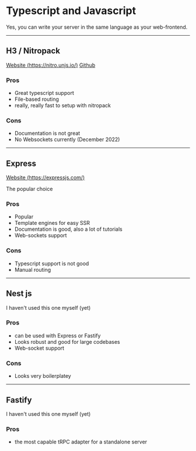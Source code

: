 # Typescript and Javascript

Yes, you can write your server in the same language as your web-frontend.

---

## H3 / Nitropack

[Website (https://nitro.unjs.io/)](https://nitro.unjs.io/)
[Github](https://github.com/unjs/h3)

### Pros

-   Great typescript support
-   File-based routing
-   really, really fast to setup with nitropack

### Cons

-   Documentation is not great
-   No Websockets currently (December 2022)

---

## Express

[Website (https://expressjs.com/)](https://expressjs.com/)

The popular choice

### Pros

-   Popular
-   Template engines for easy SSR
-   Documentation is good, also a lot of tutorials
-   Web-sockets support

### Cons

-   Typescript support is not good
-   Manual routing

---

## Nest js

I haven't used this one myself (yet)

### Pros

-   can be used with Express or Fastify
-   Looks robust and good for large codebases
-   Web-socket support

### Cons

-   Looks very boilerplatey

---

## Fastify

I haven't used this one myself (yet)

### Pros

-   the most capable tRPC adapter for a standalone server
